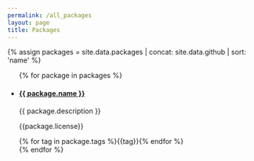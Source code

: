 ```yaml
---
permalink: /all_packages
layout: page
title: Packages
---
```


{% assign packages = site.data.packages | concat: site.data.github | sort: 'name' %} 

<div id="package-list">
	<ul class="list">
		{% for package in packages %}
		<li>
			<h4 class="name"><a href="{{package.url}}">{{ package.name }}</a></h4>
			<p class="description">{{ package.description }}</p><p>{{package.license}}</p>
			<div class="tags">{% for tag in package.tags %}<span class="tag">{{tag}}</span>{% endfor %}</div>
		</li>
		{% endfor %}
	</ul>
</div>
